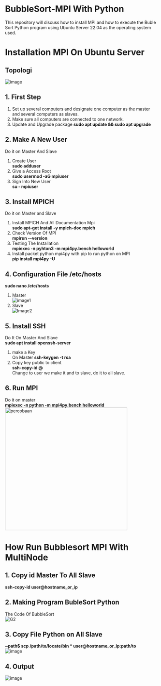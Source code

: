# BubbleSort-MPI With Python
This repository will discuss how to install MPI and how to execute the Buble Sort Python program using Ubuntu Server 22.04 as the operating system used.

# Installation MPI On Ubuntu Server
## Topologi
![image](https://github.com/feliana444/Eksekusi-Program-Buble-Sort-Python-Menggunakan-MPI/assets/145323449/f8d0a758-04d8-4092-b9a8-b7510e6e417a)

## 1. First Step
1. Set up several computers and designate one computer as the master and several computers as slaves.
2. Make sure all computers are connected to one network.
3. Update and Upgrade package **sudo apt update && sudo apt upgrade**

## 2. Make A New User
Do it on Master And Slave
1. Create User <br> **sudo adduser <nama user>**
2. Give a Access Root <br> **sudo usermod -aG mpiuser**
3. Sign Into New User <br> **su - mpiuser**

## 3. Install MPICH
Do it on Master and Slave
1. Install MPICH And All Documentation Mpi <br> **sudo apt-get install -y mpich-doc mpich**
2. Check Version Of MPI <br> **mpirun --version**
3. Testing The Installation <br> **mpiexec -n <jumlah core> pyhton3 -m mpi4py.bench helloworld**
4. Install packet python mpi4py with pip to run python on MPI <br> **pip install mpi4py -U**

## 4. Configuration File /etc/hosts
**sudo nano /etc/hosts**
1. Master <br>
   ![image1](https://github.com/feliana444/Eksekusi-Program-Buble-Sort-Python-Menggunakan-MPI/assets/145323449/4eebb045-9e2d-4c10-abc1-8cf37bb57704)
2. Slave <br>
   ![Image2](https://github.com/feliana444/Eksekusi-Program-Buble-Sort-Python-Menggunakan-MPI/assets/145323449/1b49e18a-57ec-4284-8dac-daf4ef5a97d6)

## 5. Install SSH
Do It On Master And Slave <br>
**sudo apt install openssh-server**
1. make a Key <br> On Master **ssh-keygen -t rsa**
2. Copy key public to client <br> **ssh-copy-id <user>@<host>** <br>
   Change <user> to user we make it and <host> to slave, do it to all slave.

## 6. Run MPI
Do it on master <br> **mpiexec -n <Numbers Of core> python -m mpi4py.bench helloworld**<br>
<img width="404" alt="percobaan" src="https://github.com/feliana444/Eksekusi-Program-Buble-Sort-Python-Menggunakan-MPI/assets/145323449/8e1d12c1-2d12-4016-afd9-341b1eea56e7">

# How Run Bubblesort MPI With MultiNode
## 1. Copy id Master To All Slave 
**ssh-copy-id user@hostname_or_ip**

## 2. Making Program BubleSort Python 
The Code Of BubbleSort <br>
![G2](https://github.com/feliana444/Eksekusi-Program-Buble-Sort-Python-Menggunakan-MPI/assets/145323449/06f0602c-f77c-4e96-a9cc-2bcae83c3c68)

## 3. Copy File Python on All Slave
**~path$ scp /path/to/locate/bin * user@hostname_or_ip:path/to** <br>
![image](https://github.com/feliana444/Eksekusi-Program-Buble-Sort-Python-Menggunakan-MPI/assets/145323449/d6455bd1-4c86-41e2-9116-f5648166b92c)

## 4. Output
![image](https://github.com/feliana444/Eksekusi-Program-Buble-Sort-Python-Menggunakan-MPI/assets/145323449/72d92ade-9125-4b55-b043-add4c0e6ee1f)

